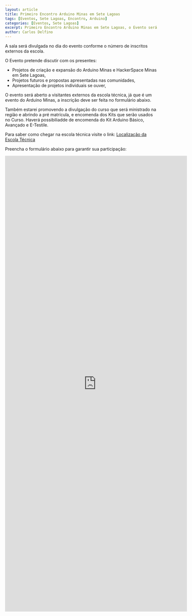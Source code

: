 ```yaml
---
layout: article
title: Primeiro Encontro Arduino Minas em Sete Lagoas
tags: [Eventos, Sete Lagoas, Encontro, Arduino]
categories: [Eventos, Sete Lagoas]
excerpt: Primeiro Encontro Arduino Minas em Sete Lagoas, o Evento será na Escola Técnica Municipal de Sete Lagoas, no dia 15 de Abril, próxima segunda feira, as 21:00
author: Carlos Delfino
---
```

A sala será divulgada no dia do evento conforme o número de inscritos externos da escola.

O Evento pretende discutir com os presentes:

* Projetos de criação e expansão do Arduino Minas e HackerSpace Minas em Sete Lagoas, 
* Projetos futuros e propostas apresentadas nas comunidades,
* Apresentação de projetos individuais se ouver, 

O evento será aberto a visitantes externos da escola técnica, já que é um evento do Arduino Minas, a inscrição 
deve ser feita no formulário abaixo.

Também estarei promovendo a divulgação do curso que será ministrado na região e abrindo a pré matrícula, e 
encomenda dos Kits que serão usados no Curso. Haverá possibiliadde de encomenda do Kit Arduino Básico, Avançado e 
E-Testile.

Para saber como chegar na escola técnica visite o link: [Localização da Escola Técnica](https://plus.google.com/102847971676969076291/about?gl=br&hl=pt)

Preencha o formulário abaixo para garantir sua participação:
<iframe src="https://docs.google.com/a/carlosdelfino.eti.br/forms/d/1YiM1J7FhdyIcFQLIBBvpU0vywyas4Y9OXsUZGBH764c/viewform?embedded=true" 
	width="600" height="1500px" frameborder="0" marginheight="0" marginwidth="0">Carregando...</iframe>
